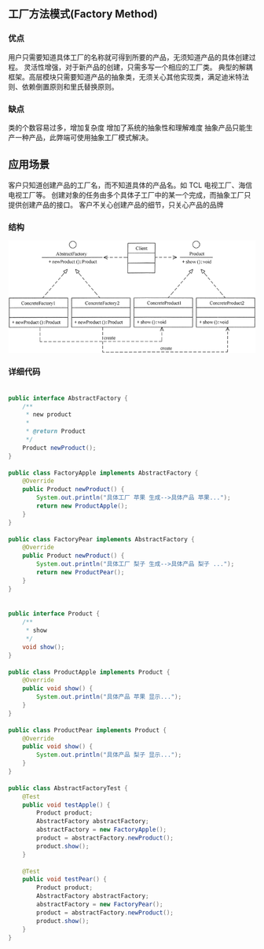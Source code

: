 ## 工厂方法模式(Factory Method)


### 优点
用户只需要知道具体工厂的名称就可得到所要的产品，无须知道产品的具体创建过程。
灵活性增强，对于新产品的创建，只需多写一个相应的工厂类。
典型的解耦框架。高层模块只需要知道产品的抽象类，无须关心其他实现类，满足迪米特法则、依赖倒置原则和里氏替换原则。

### 缺点
类的个数容易过多，增加复杂度
增加了系统的抽象性和理解难度
抽象产品只能生产一种产品，此弊端可使用抽象工厂模式解决。

## 应用场景
客户只知道创建产品的工厂名，而不知道具体的产品名。如 TCL 电视工厂、海信电视工厂等。
创建对象的任务由多个具体子工厂中的某一个完成，而抽象工厂只提供创建产品的接口。
客户不关心创建产品的细节，只关心产品的品牌

### 结构
![Factory Method](images/factory_method.jpg "工厂方法模式")

### 详细代码

```java

public interface AbstractFactory {
    /**
     * new product
     *
     * @return Product
     */
    Product newProduct();
}

public class FactoryApple implements AbstractFactory {
    @Override
    public Product newProduct() {
        System.out.println("具体工厂 苹果 生成-->具体产品 苹果...");
        return new ProductApple();
    }
}

public class FactoryPear implements AbstractFactory {
    @Override
    public Product newProduct() {
        System.out.println("具体工厂 梨子 生成-->具体产品 梨子 ...");
        return new ProductPear();
    }
}


public interface Product {
    /**
     * show
     */
    void show();
}

public class ProductApple implements Product {
    @Override
    public void show() {
        System.out.println("具体产品 苹果 显示...");
    }
}

public class ProductPear implements Product {
    @Override
    public void show() {
        System.out.println("具体产品 梨子 显示...");
    }
}

public class AbstractFactoryTest {
    @Test
    public void testApple() {
        Product product;
        AbstractFactory abstractFactory;
        abstractFactory = new FactoryApple();
        product = abstractFactory.newProduct();
        product.show();
    }

    @Test
    public void testPear() {
        Product product;
        AbstractFactory abstractFactory;
        abstractFactory = new FactoryPear();
        product = abstractFactory.newProduct();
        product.show();
    }
}

```








